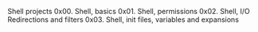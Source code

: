 Shell projects
0x00. Shell, basics
0x01. Shell, permissions
0x02. Shell, I/O Redirections and filters
0x03. Shell, init files, variables and expansions
